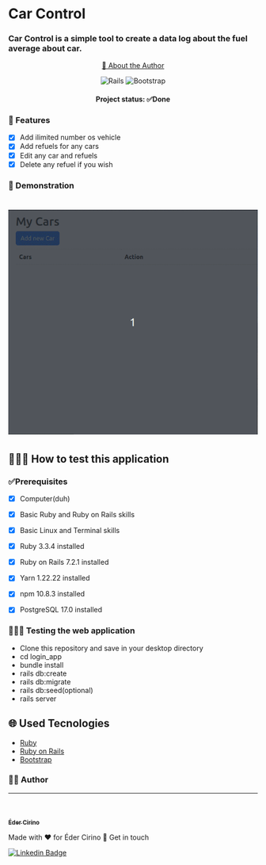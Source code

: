 # Car Control

### Car Control is a simple tool to create a data log about the fuel average about car.


<p align="center">
    <a href="#author"> 🔎	About the Author</a>
</p>

<div align="center">
<p>

![Rails](https://img.shields.io/badge/rails-%23CC0000.svg?style=for-the-badge&logo=ruby-on-rails&logoColor=white)
![Bootstrap](https://img.shields.io/badge/bootstrap-%238511FA.svg?style=for-the-badge&logo=bootstrap&logoColor=white)

</p>
</div>

<h4 align="center">
Project status: ✅Done
</h4>

### 📝 Features

- [x] Add ilimited number os vehicle
- [x] Add refuels for any cars
- [x] Edit any car and refuels
- [x] Delete any refuel if you wish

### 🧐 Demonstration

<h1 align=center>
<img alt="Car Control" title="main page" src="app/assets/screenshots/Demonstration.gif">
</h1>

## 👩🏻‍💻 How to test this application

### ✅Prerequisites

- [x] Computer(duh)
- [x] Basic Ruby and Ruby on Rails skills
- [x] Basic Linux and Terminal skills
- [x] Ruby 3.3.4 installed
- [x] Ruby on Rails 7.2.1 installed
- [x] Yarn 1.22.22 installed
- [x] npm 10.8.3 installed
- [x] PostgreSQL 17.0 installed



### 👨🏻‍💻 Testing the web application

- Clone this repository and save in your desktop directory
- cd login_app
- bundle install
- rails db:create
- rails db:migrate
- rails db:seed(optional)
- rails server

## 🌐 Used Tecnologies

- [Ruby](https://www.ruby-lang.org/pt/)
- [Ruby on Rails](https://rubyonrails.org/)
- [Bootstrap](https://getbootstrap.com/)

### 🙋‍♂️ Author
---

<a href="https://www.linkedin.com/in/edercirino/">
<img style="border-radius: 50%;" src="https://avatars3.githubusercontent.com/u/25642656" width="100px" alt=""/>
<br />

<span href="author"></span>
<sub><b>Éder Cirino</b></sub></a>

Made with ❤️ for Éder Cirino 👋 Get in touch


[![Linkedin Badge](https://img.shields.io/badge/-Éder-blue?style=flat-square&logo=Linkedin&logoColor=white&link=https://www.linkedin.com/in/edercirino/)](https://www.linkedin.com/in/edercirino/)